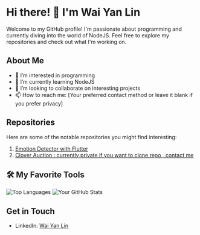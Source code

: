 # Hi there! 👋 I'm Wai Yan Lin

Welcome to my GitHub profile! I'm passionate about programming and currently diving into the world of NodeJS. Feel free to explore my repositories and check out what I'm working on.

## About Me
- 👀 I’m interested in programming
- 🌱 I’m currently learning NodeJS
- 💞️ I’m looking to collaborate on interesting projects
- 📫 How to reach me: [Your preferred contact method or leave it blank if you prefer privacy]

## Repositories
Here are some of the notable repositories you might find interesting:

1. [Emotion Detector with Flutter](https://github.com/DevWaiYanLinn/emo-bot-flutter-version)
2. [Clover Auction : currently private if you want to clone repo , contact me](https://github.com/DevWaiYanLinn/clover-auction)

## 🛠️ My Favorite Tools
  ![Top Languages](https://github-readme-stats.vercel.app/api/top-langs/?username=DevWaiYanLinn&layout=compact)
  ![Your GitHub Stats](https://github-readme-stats.vercel.app/api?username=DevWaiYanLinn&count_private=true&show_icons=true&hide_title=true)

<!-- Feel free to add more repositories and descriptions as needed -->

## Get in Touch
- LinkedIn: [Wai Yan Lin](https://www.linkedin.com/in/wai-yan-lin-809998260/)

<!-- Feel free to add more ways to reach you -->

<!---
DevWaiYanLinn/DevWaiYanLinn is a ✨ special ✨ repository because its `README.md` (this file) appears on your GitHub profile.
You can click the Preview link to take a look at your changes.
--->
